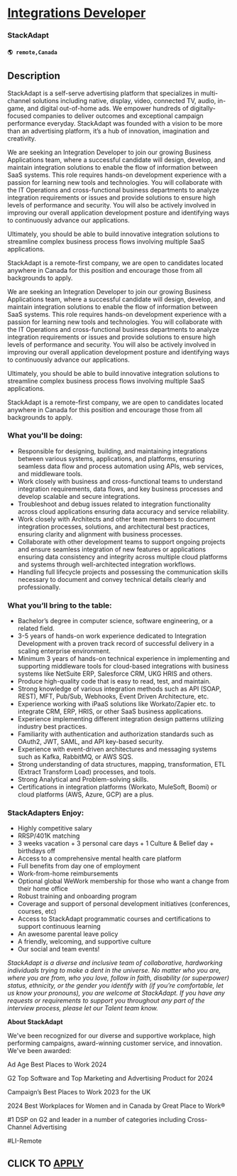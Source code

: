 # [Integrations Developer](https://www.remotewlb.com/apply/integrations-developer-119997)  
### StackAdapt  
#### `🌎 remote,Canada`  

## Description

StackAdapt is a self-serve advertising platform that specializes in multi-channel solutions including native, display, video, connected TV, audio, in-game, and digital out-of-home ads. We empower hundreds of digitally-focused companies to deliver outcomes and exceptional campaign performance everyday. StackAdapt was founded with a vision to be more than an advertising platform, it’s a hub of innovation, imagination and creativity.

  

We are seeking an Integration Developer to join our growing Business Applications team, where a successful candidate will design, develop, and maintain integration solutions to enable the flow of information between SaaS systems. This role requires hands-on development experience with a passion for learning new tools and technologies. You will collaborate with the IT Operations and cross-functional business departments to analyze integration requirements or issues and provide solutions to ensure high levels of performance and security. You will also be actively involved in improving our overall application development posture and identifying ways to continuously advance our applications.

  

Ultimately, you should be able to build innovative integration solutions to streamline complex business process flows involving multiple SaaS applications.

  

StackAdapt is a remote-first company, we are open to candidates located anywhere in Canada for this position and encourage those from all backgrounds to apply.

  

  

We are seeking an Integration Developer to join our growing Business Applications team, where a successful candidate will design, develop, and maintain integration solutions to enable the flow of information between SaaS systems. This role requires hands-on development experience with a passion for learning new tools and technologies. You will collaborate with the IT Operations and cross-functional business departments to analyze integration requirements or issues and provide solutions to ensure high levels of performance and security. You will also be actively involved in improving our overall application development posture and identifying ways to continuously advance our applications.

  

Ultimately, you should be able to build innovative integration solutions to streamline complex business process flows involving multiple SaaS applications.

  

StackAdapt is a remote-first company, we are open to candidates located anywhere in Canada for this position and encourage those from all backgrounds to apply.

  

  

### What you'll be doing:

* Responsible for designing, building, and maintaining integrations between various systems, applications, and platforms, ensuring seamless data flow and process automation using APIs, web services, and middleware tools.
* Work closely with business and cross-functional teams to understand integration requirements, data flows, and key business processes and develop scalable and secure integrations.
* Troubleshoot and debug issues related to integration functionality across cloud applications ensuring data accuracy and service reliability.
* Work closely with Architects and other team members to document integration processes, solutions, and architectural best practices, ensuring clarity and alignment with business processes.
* Collaborate with other development teams to support ongoing projects and ensure seamless integration of new features or applications ensuring data consistency and integrity across multiple cloud platforms and systems through well-architected integration workflows. 
* Handling full lifecycle projects and possessing the communication skills necessary to document and convey technical details clearly and professionally.

  

  

### What you’ll bring to the table:

* Bachelor’s degree in computer science, software engineering, or a related field. 
* 3-5 years of hands-on work experience dedicated to Integration Development with a proven track record of successful delivery in a scaling enterprise environment.
* Minimum 3 years of hands-on technical experience in implementing and supporting middleware tools for cloud-based integrations with business systems like NetSuite ERP, Salesforce CRM, UKG HRIS and others.
* Produce high-quality code that is easy to read, test, and maintain.
* Strong knowledge of various integration methods such as API (SOAP, REST), MFT, Pub/Sub, Webhooks, Event Driven Architecture, etc.
* Experience working with iPaaS solutions like Workato/Zapier etc. to integrate CRM, ERP, HRIS, or other SaaS business applications. 
* Experience implementing different integration design patterns utilizing industry best practices.
* Familiarity with authentication and authorization standards such as OAuth2, JWT, SAML, and API key-based security.
* Experience with event-driven architectures and messaging systems such as Kafka, RabbitMQ, or AWS SQS.
* Strong understanding of data structures, mapping, transformation, ETL (Extract Transform Load) processes, and tools.
* Strong Analytical and Problem-solving skills.
* Certifications in integration platforms (Workato, MuleSoft, Boomi) or cloud platforms (AWS, Azure, GCP) are a plus.

  

  

### StackAdapters Enjoy:

* Highly competitive salary
* RRSP/401K matching
* 3 weeks vacation + 3 personal care days + 1 Culture & Belief day + birthdays off
* Access to a comprehensive mental health care platform
* Full benefits from day one of employment
* Work-from-home reimbursements
* Optional global WeWork membership for those who want a change from their home office
* Robust training and onboarding program
* Coverage and support of personal development initiatives (conferences, courses, etc)
* Access to StackAdapt programmatic courses and certifications to support continuous learning
* An awesome parental leave policy
* A friendly, welcoming, and supportive culture
* Our social and team events!

  

  

 _StackAdapt is a diverse and inclusive team of collaborative, hardworking individuals trying to make a dent in the universe. No matter who you are, where you are from, who you love, follow in faith, disability (or superpower) status, ethnicity, or the gender you identify with (if you’re comfortable, let us know your pronouns), you are welcome at StackAdapt. If you have any requests or requirements to support you throughout any part of the interview process, please let our Talent team know._

  

 **About StackAdapt**

  

We've been recognized for our diverse and supportive workplace, high performing campaigns, award-winning customer service, and innovation. We've been awarded:

  

  

Ad Age Best Places to Work 2024

G2 Top Software and Top Marketing and Advertising Product for 2024

Campaign’s Best Places to Work 2023 for the UK

2024 Best Workplaces for Women and in Canada by Great Place to Work®

#1 DSP on G2 and leader in a number of categories including Cross-Channel Advertising

  

#LI-Remote

  
## CLICK TO [APPLY](https://www.remotewlb.com/apply/integrations-developer-119997)


